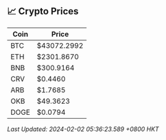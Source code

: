 ## 📈 Crypto Prices

| Coin | Price |
| ---- | ----- |
| BTC | $43072.2992 |
| ETH | $2301.8670 |
| BNB | $300.9164 |
| CRV | $0.4460 |
| ARB | $1.7685 |
| OKB | $49.3623 |
| DOGE | $0.0794 |

_Last Updated: 2024-02-02 05:36:23.589 +0800 HKT_